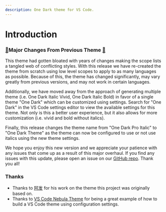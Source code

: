 ```yaml
---
description: One Dark theme for VS Code.
---
```


# Introduction

### [🚨](https://emojipedia.org/police-cars-revolving-light/)Major Changes From Previous Theme [🚨](https://emojipedia.org/police-cars-revolving-light/)

This theme had gotten bloated with years of changes making the scope lists a tangled web of conflicting styles. With this release we have re-created the theme from scratch using low level scopes to apply to as many languages as possible. Because of this, the theme has changed significantly, may vary greatly from previous versions, and may not work in certain languages.

Additionally, we have moved away from the approach of generating multiple theme \(i.e. One Dark Italic Vivid, One Dark Italic Bold\) in favor of a single theme "One Dark" which can be customized using settings. Search for "One Dark" in the VS Code settings editor to view the available settings for this theme. Not only is this a better user experience, but it also allows for more customization \(i.e. vivid and bold without italics\).

Finally, this release changes the theme name from "One Dark Pro Italic" to "One Dark Theme" as the theme can now be configured to use or not use italics using the new theme settings.

We hope you enjoy this new version and we appreciate your patience with any issues that come up as a result of this major overhaul. If you find any issues with this update, please open an issue on our [GitHub repo](https://github.com/one-dark/vscode-one-dark-theme). Thank you all!

### Thanks

* Thanks to [阿发](https://github.com/Binaryify) for his work on the theme this project was originally based on.
* Thanks to [VS Code Nebula Theme](https://github.com/eating-coleslaw/vscode-nebula-theme) for being a great example of how to build a VS Code theme using configuration settings.

